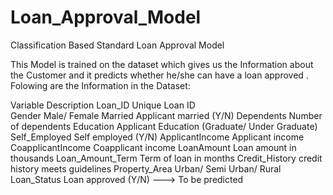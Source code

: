 # Loan_Approval_Model
Classification Based Standard Loan Approval Model 

This Model is trained on the  dataset which gives us the Information about the Customer and it predicts whether he/she can have a loan approved .
Folowing are the Information in the Dataset:



Variable	                  Description
Loan_ID	                Unique Loan ID                 
Gender	          Male/ Female
Married	          Applicant married (Y/N)
Dependents	          Number of dependents
Education	    Applicant Education (Graduate/ Under Graduate)
Self_Employed	      Self employed (Y/N)
ApplicantIncome	    Applicant income
CoapplicantIncome	  Coapplicant income
LoanAmount	      Loan amount in thousands
Loan_Amount_Term	  Term of loan in months
Credit_History	  credit history meets guidelines
Property_Area	    Urban/ Semi Urban/ Rural
Loan_Status	        Loan approved (Y/N)     ---> To be predicted
